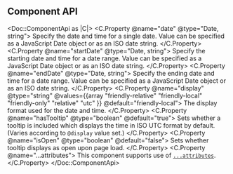 ## Component API

<Doc::ComponentApi as |C|>
  <C.Property @name="date" @type="Date, string">
    Specify the date and time for a single date. Value can be specified as a JavaScript Date object or as an ISO date string.
  </C.Property>
  <C.Property @name="startDate" @type="Date, string">
    Specify the starting date and time for a date range. Value can be specified as a JavaScript Date object or as an ISO date string.
  </C.Property>
  <C.Property @name="endDate" @type="Date, string">
    Specify the ending date and time for a date range. Value can be specified as a JavaScript Date object or as an ISO date string.
  </C.Property>
  <C.Property @name="display" @type="string" @values={{array "friendly-relative" "friendly-local" "friendly-only" "relative" "utc" }} @default="friendly-local">
    The display format used for the date and time.
  </C.Property>
  <C.Property @name="hasTooltip" @type="boolean" @default="true">
    Sets whether a tooltip is included which displays the time in ISO UTC format by default. (Varies according to `@display` value set.)
  </C.Property>
  <C.Property @name="isOpen" @type="boolean" @default="false">
    Sets whether tooltip displays as open upon page load.
  </C.Property>
  <C.Property @name="...attributes">
    This component supports use of [`...attributes`](https://guides.emberjs.com/release/in-depth-topics/patterns-for-components/#toc_attribute-ordering).
  </C.Property>
</Doc::ComponentApi>
